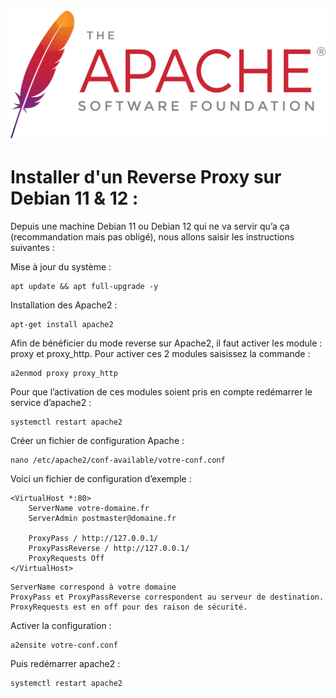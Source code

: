 <a name="Reverse_Proxy.md"></a>
![Apache_logo](./images/Apache_logo.png)

# Installer d'un Reverse Proxy sur Debian 11 & 12 :

Depuis une machine Debian 11 ou Debian 12 qui ne va servir qu’a ça (recommandation mais pas obligé), nous allons saisir les instructions suivantes :

Mise à jour du système :
```
apt update && apt full-upgrade -y
```
Installation des Apache2 :
```
apt-get install apache2
```
Afin de bénéficier du mode reverse sur Apache2, il faut activer les module : proxy et proxy_http.
Pour activer ces 2 modules saisissez la commande :
```
a2enmod proxy proxy_http
```
Pour que l’activation de ces modules soient pris en compte redémarrer le service d’apache2 :
```
systemctl restart apache2
```
Créer un fichier de configuration Apache :
```
nano /etc/apache2/conf-available/votre-conf.conf
```
Voici un fichier de configuration d’exemple :
```
<VirtualHost *:80>
    ServerName votre-domaine.fr
    ServerAdmin postmaster@domaine.fr
 
    ProxyPass / http://127.0.0.1/
    ProxyPassReverse / http://127.0.0.1/
    ProxyRequests Off
</VirtualHost>
```
    ServerName correspond à votre domaine
    ProxyPass et ProxyPassReverse correspondent au serveur de destination.
    ProxyRequests est en off pour des raison de sécurité.

Activer la configuration :
```
a2ensite votre-conf.conf
```
Puis redémarrer apache2 :
```
systemctl restart apache2
```
